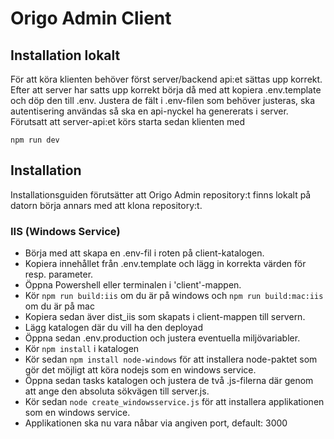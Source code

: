 # Origo Admin Client

## Installation lokalt
För att köra klienten behöver först server/backend api:et sättas upp korrekt. Efter att server har satts upp korrekt börja då med att kopiera .env.template och döp den till .env.
Justera de fält i .env-filen som behöver justeras, ska autentisering användas så ska en api-nyckel ha genererats i server.
Förutsatt att server-api:et körs starta sedan klienten med

```
npm run dev
```

## Installation
Installationsguiden förutsätter att Origo Admin repository:t finns lokalt på datorn börja annars med att klona repository:t.

### IIS (Windows Service)
- Börja med att skapa en .env-fil i roten på client-katalogen.
- Kopiera innehållet från .env.template och lägg in korrekta värden för resp. parameter.
- Öppna Powershell eller terminalen i 'client'-mappen.
- Kör `npm run build:iis` om du är på windows och `npm run build:mac:iis` om du är på mac
- Kopiera sedan äver dist_iis som skapats i client-mappen till servern.
- Lägg katalogen där du vill ha den deployad
- Öppna sedan .env.production och justera eventuella miljövariabler.
- Kör `npm install` i katalogen
- Kör sedan `npm install node-windows` för att installera node-paktet som gör det möjligt att köra nodejs som en windows service.
- Öppna sedan tasks katalogen och justera de två .js-filerna där genom att ange den absoluta sökvägen till server.js.
- Kör sedan `node create_windowsservice.js` för att installera applikationen som en windows service.
- Applikationen ska nu vara nåbar via angiven port, default: 3000